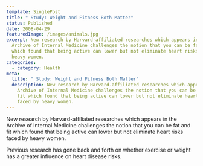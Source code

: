 ```yaml
---
template: SinglePost
title: " Study: Weight and Fitness Both Matter"
status: Published
date: 2008-04-29
featuredImage: /images/animals.jpg
excerpt: New research by Harvard-affiliated researches which appears in the
  Archive of Internal Medicine challenges the notion that you can be fat and fit
  which found that being active can lower but not eliminate heart risks faced by
  heavy women.
categories:
  - category: Health
meta:
  title: " Study: Weight and Fitness Both Matter"
  description: New research by Harvard-affiliated researches which appears in the
    Archive of Internal Medicine challenges the notion that you can be fat and
    fit which found that being active can lower but not eliminate heart risks
    faced by heavy women.
---
```

<!--StartFragment-->

New research by Harvard-affiliated researches which appears in the Archive of Internal Medicine challenges the notion that you can be fat and fit which found that being active can lower but not eliminate heart risks faced by heavy women.

Previous research has gone back and forth on whether exercise or weight has a greater influence on heart disease risks.

<!--EndFragment-->